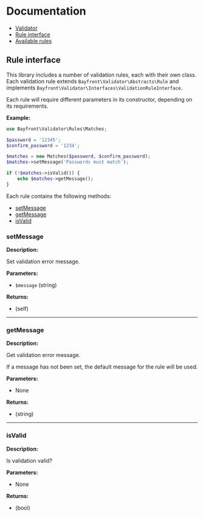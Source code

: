 # Documentation

- [Validator](validator.md)
- [Rule interface](#rule-interface)
- [Available rules](rules.md)

## Rule interface

This library includes a number of validation rules, each with their own class.
Each validation rule extends `Bayfront\Validator\Abstracts\Rule` and implements
`Bayfront\Validator\Interfaces\ValidationRuleInterface`.

Each rule will require different parameters in its constructor, depending on its requirements.

**Example:**

```php
use Bayfront\Validator\Rules\Matches;

$password = '12345';
$confirm_password = '1234';

$matches = new Matches($password, $confirm_password);
$matches->setMessage('Passwords must match');

if (!$matches->isValid()) {
    echo $matches->getMessage();
}
```

Each rule contains the following methods:

- [setMessage](#setmessage)
- [getMessage](#getmessage)
- [isValid](#isvalid)

### setMessage

**Description:**

Set validation error message.

**Parameters:**

- `$message` (string)

**Returns:**

- (self)

<hr />

### getMessage

**Description:**

Get validation error message.

If a message has not been set, the default message for the rule will be used.

**Parameters:**

- None

**Returns:**

- (string)

<hr />

### isValid

**Description:**

Is validation valid?

**Parameters:**

- None

**Returns:**

- (bool)